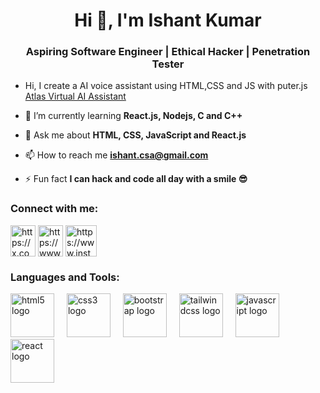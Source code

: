 <h1 align="center">Hi 👋, I'm Ishant Kumar</h1>
<h3 align="center">Aspiring Software Engineer | Ethical Hacker | Penetration Tester</h3>

- Hi, I create a AI voice assistant using HTML,CSS and JS with puter.js [Atlas Virtual AI Assistant](https://ishant64.github.io/Atlas-AI-voice-assistant/)

- 🌱 I’m currently learning **React.js, Nodejs, C and C++**

- 💬 Ask me about **HTML, CSS, JavaScript and React.js**

- 📫 How to reach me **ishant.csa@gmail.com**

- ⚡ Fun fact **I can hack and code all day with a smile 😎**

<h3 align="left">Connect with me:</h3>
<p align="left">
<a href="https://twitter.com/https://x.com/ishantkuma63" target="blank"><img align="center" src="https://raw.githubusercontent.com/rahuldkjain/github-profile-readme-generator/master/src/images/icons/Social/twitter.svg" alt="https://x.com/ishantkuma63" height="50" width="40" /></a>
<a href="https://linkedin.com/in/https://www.linkedin.com/in/ishant-kumar-96b538326/" target="blank"><img align="center" src="https://raw.githubusercontent.com/rahuldkjain/github-profile-readme-generator/master/src/images/icons/Social/linked-in-alt.svg" alt="https://www.linkedin.com/in/ishant-kumar-96b538326/" height="50" width="40" /></a>
<a href="https://instagram.com/https://www.instagram.com/yash_dhamija_1111/" target="blank"><img align="center" src="https://raw.githubusercontent.com/rahuldkjain/github-profile-readme-generator/master/src/images/icons/Social/instagram.svg" alt="https://www.instagram.com/yash_dhamija_1111/" height="50" width="50" /></a>
</p>

<h3 align="left">Languages and Tools:</h3>

<div align="left">
  <img src="https://cdn.jsdelivr.net/gh/devicons/devicon/icons/html5/html5-original.svg" height="70" alt="html5 logo"  />
  <img width="12" />
  <img src="https://cdn.jsdelivr.net/gh/devicons/devicon/icons/css3/css3-original.svg" height="70" alt="css3 logo"  />
  <img width="12" />
  <img src="https://cdn.jsdelivr.net/gh/devicons/devicon/icons/bootstrap/bootstrap-original.svg" height="70" alt="bootstrap logo"  />
  <img width="12" />
  <img src="https://cdn.jsdelivr.net/gh/devicons/devicon/icons/tailwindcss/tailwindcss-original-wordmark.svg" height="70" alt="tailwindcss logo"  />
  <img width="12" />
  <img src="https://cdn.jsdelivr.net/gh/devicons/devicon/icons/javascript/javascript-original.svg" height="70" alt="javascript logo"  />
  <img width="12" />
  <img src="https://cdn.jsdelivr.net/gh/devicons/devicon/icons/react/react-original.svg" height="70" alt="react logo"  />
</div>

###
